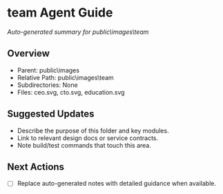 ﻿# team Agent Guide
*Auto-generated summary for public\images\team*

## Overview
- Parent: public\images
- Relative Path: public\images\team
- Subdirectories: None
- Files: ceo.svg, cto.svg, education.svg

## Suggested Updates
- Describe the purpose of this folder and key modules.
- Link to relevant design docs or service contracts.
- Note build/test commands that touch this area.

## Next Actions
- [ ] Replace auto-generated notes with detailed guidance when available.
